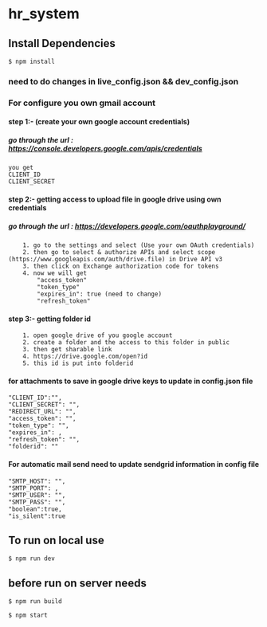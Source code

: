 # hr_system


## Install Dependencies
``` $ npm install ```
### need to do changes in live_config.json && dev_config.json

### For configure you own gmail account

#### step 1:- (create your own google account credentials)

##### go through the url : https://console.developers.google.com/apis/credentials

```
you get 
CLIENT_ID
CLIENT_SECRET
```

#### step 2:- getting access to upload file in google drive using own credentials

##### go through the url : https://developers.google.com/oauthplayground/

```
	1. go to the settings and select (Use your own OAuth credentials)
	2. then go to select & authorize APIs and select scope (https://www.googleapis.com/auth/drive.file) in Drive API v3
	3. then click on Exchange authorization code for tokens
	4. now we will get 
		"access_token"
		"token_type"
		"expires_in": true (need to change)
		"refresh_token"
```

#### step 3:- getting folder id 

```
	1. open google drive of you google account
	2. create a folder and the access to this folder in public
	3. then get sharable link 
	4. https://drive.google.com/open?id
	5. this id is put into folderid
``` 
#### for attachments to save in google drive keys to update in config.json file  
```
"CLIENT_ID":"",
"CLIENT_SECRET": "",
"REDIRECT_URL": "",
"access_token": "",
"token_type": "",
"expires_in": ,
"refresh_token": "",
"folderid": ""
```

#### For automatic mail send need to update sendgrid information in config file
```
"SMTP_HOST": "",
"SMTP_PORT": ,
"SMTP_USER": "",
"SMTP_PASS": "",
"boolean":true,
"is_silent":true
```

## To run on local use 

```$ npm run dev```

## before run on server needs

```$ npm run build```
 
```$ npm start```